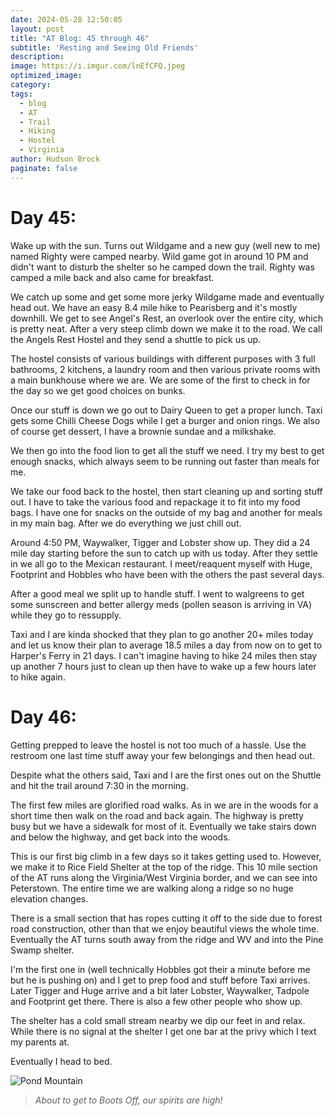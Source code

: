 ```yaml
---
date: 2024-05-28 12:50:05
layout: post
title: "AT Blog: 45 through 46"
subtitle: 'Resting and Seeing Old Friends'
description:
image: https://i.imgur.com/lnEfCFQ.jpeg
optimized_image: 
category:
tags:
  - blog
  - AT
  - Trail
  - Hiking
  - Hostel
  - Virginia
author: Hudson Brock
paginate: false
---
```


# Day 45:

Wake up with the sun. Turns out Wildgame and a new guy (well new to me) named Righty were camped nearby. Wild game got in around 10 PM and didn't want to disturb the shelter so he camped down the trail. Righty was camped a mile back and also came for breakfast.

We catch up some and get some more jerky Wildgame made and eventually head out. We have an easy 8.4 mile hike to Pearisberg and it's mostly downhill. We get to see Angel's Rest, an overlook over the entire city, which is pretty neat. After a very steep climb down we make it to the road. We call the Angels Rest Hostel and they send a shuttle to pick us up.

The hostel consists of various buildings with different purposes with 3 full bathrooms, 2 kitchens, a laundry room and then various private rooms with a main bunkhouse where we are. We are some of the first to check in for the day so we get good choices on bunks. 

Once our stuff is down we go out to Dairy Queen to get a proper lunch. Taxi gets some Chilli Cheese Dogs while I get a burger and onion rings. We also of course get dessert, I have a brownie sundae and a milkshake.

We then go into the food lion to get all the stuff we need. I try my best to get enough snacks, which always seem to be running out faster than meals for me.

We take our food back to the hostel, then start cleaning up and sorting stuff out. I have to take the various food and repackage it to fit into my food bags. I have one for snacks on the outside of my bag and another for meals in my main bag. After we do everything we just chill out.

Around 4:50 PM, Waywalker, Tigger and Lobster show up. They did a 24 mile day starting before the sun to catch up with us today. After they settle in we all go to the Mexican restaurant. I meet/reaquent myself with Huge, Footprint and Hobbles who have been with the others the past several days.

After a good meal we split up to handle stuff. I went to walgreens to get some sunscreen and better allergy meds (pollen season is arriving in VA) while they go to ressupply.

Taxi and I are kinda shocked that they plan to go another 20+ miles today and let us know their plan to average 18.5 miles a day from now on to get to Harper's Ferry in 21 days. I can't imagine having to hike 24 miles then stay up another 7 hours just to clean up then have to wake up a few hours later to hike again.



# Day 46:

Getting prepped to leave the hostel is not too much of a hassle. Use the restroom one last time stuff away your few belongings and then head out.

Despite what the others said, Taxi and I are the first ones out on the Shuttle and hit the trail around 7:30 in the morning.

The first few miles are glorified road walks. As in we are in the woods for a short time then walk on the road and back again. The highway is pretty busy but we have a sidewalk for most of it. Eventually we take stairs down and below the highway, and get back into the woods.

This is our first big climb in a few days so it takes getting used to. However, we make it to Rice Field Shelter at the top of the ridge. This 10 mile section of the AT runs along the Virginia/West Virginia border, and we can see into Peterstown. The entire time we are walking along a ridge so no huge elevation changes.

There is a small section that has ropes cutting it off to the side due to forest road construction, other than that we enjoy beautiful views the whole time. Eventually the AT turns south away from the ridge and WV and into the Pine Swamp shelter.

I'm the first one in (well technically Hobbles got their a minute before me but he is pushing on) and I get to prep food and stuff before Taxi arrives. Later Tigger and Huge arrive and a bit later Lobster, Waywalker, Tadpole and Footprint get there. There is also a few other people who show up.

The shelter has a cold small stream nearby we dip our feet in and relax. While there is no signal at the shelter I get one bar at the privy which I text my parents at.

Eventually I head to bed.



![Pond Mountain](https://i.imgur.com/ZF0Ashd.jpeg "About to get to Boots Off, our spirits are high!")

>*About to get to Boots Off, our spirits are high!*